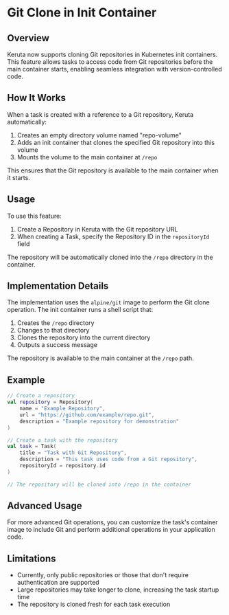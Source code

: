 # Git Clone in Init Container

## Overview

Keruta now supports cloning Git repositories in Kubernetes init containers. This feature allows tasks to access code from Git repositories before the main container starts, enabling seamless integration with version-controlled code.

## How It Works

When a task is created with a reference to a Git repository, Keruta automatically:

1. Creates an empty directory volume named "repo-volume"
2. Adds an init container that clones the specified Git repository into this volume
3. Mounts the volume to the main container at `/repo`

This ensures that the Git repository is available to the main container when it starts.

## Usage

To use this feature:

1. Create a Repository in Keruta with the Git repository URL
2. When creating a Task, specify the Repository ID in the `repositoryId` field

The repository will be automatically cloned into the `/repo` directory in the container.

## Implementation Details

The implementation uses the `alpine/git` image to perform the Git clone operation. The init container runs a shell script that:

1. Creates the `/repo` directory
2. Changes to that directory
3. Clones the repository into the current directory
4. Outputs a success message

The repository is available to the main container at the `/repo` path.

## Example

```kotlin
// Create a repository
val repository = Repository(
    name = "Example Repository",
    url = "https://github.com/example/repo.git",
    description = "Example repository for demonstration"
)

// Create a task with the repository
val task = Task(
    title = "Task with Git Repository",
    description = "This task uses code from a Git repository",
    repositoryId = repository.id
)

// The repository will be cloned into /repo in the container
```

## Advanced Usage

For more advanced Git operations, you can customize the task's container image to include Git and perform additional operations in your application code.

## Limitations

- Currently, only public repositories or those that don't require authentication are supported
- Large repositories may take longer to clone, increasing the task startup time
- The repository is cloned fresh for each task execution